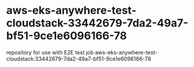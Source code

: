 # aws-eks-anywhere-test-cloudstack-33442679-7da2-49a7-bf51-9ce1e6096166-78
repository for use with E2E test job aws-eks-anywhere-test-cloudstack:33442679-7da2-49a7-bf51-9ce1e6096166-78
